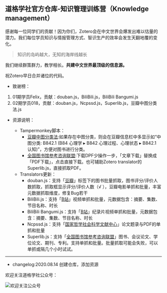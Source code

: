 ## 道格学社官方仓库-知识管理训练营（Knowledge management）

感谢每一位同学们的贡献！因为你们，Zotero会在中文世界会爆发出难以估量的潜力。我们每位学员知识与情报管理方式、智识生产的效率会发生天翻地覆的变化。

> 知识的岛屿越大，无知的海岸线越长

我们继续群策群力，教学相长。**共建中文世界最顶级的信息源。**

祝Zotero早日合并诸位的代码。

- 致谢榜：

1. 01期学员Felix，贡献：douban.js，BiliBili.js，BiliBili Bangumi.js
2. 02期学员018，贡献：douban.js，Ncpssd.js，Superlib.js，豆瓣中图分类法.js

- 资源说明：

  - Tampermonkey脚本：
    - [豆瓣中图分类法](https://greasyfork.org/zh-CN/scripts/408682):如果存在中图分类，则会在豆瓣信息栏中多显示如“中图分类: B842.1 (B84 心理学 ▸ B842 心理过程、心理状态 ▸ B842.1 认知)”，方便对图书进行分类。
    - [全国图书馆参考咨询联盟](https://greasyfork.org/zh-CN/scripts/408790-):下载DPF少操作一步，「文章下载」替换成「PDF下载」，点击直接下载。也可辅助Zotero translator的Superlib.js，直接抓取PDF。
  - Translators更新：
    - douban.js：支持「[豆瓣](https://www.douban.com/)」标签下的图书批量抓取，图书评分/评价人数抓取，抓取框显示评分/评价人数（√ ），豆瓣电影单抓和批量，丰富元数据抓取维度，修复Bug若干
    - BiliBili.js：支持「[B站](https://www.bilibili.com/)」视频单抓和批量，元数据包含：摘要、集数、节目名称、时长
    - BiliBili Bangumi.js：支持「[B站](https://www.bilibili.com/)」纪录片视频单抓和批量，元数据包含：摘要、集数、节目名称、时长
    - Ncpssd.js：支持「[国家哲学社会科学文献中心](http://www.ncpssd.org/)」论文题录与PDF的单抓和批量
    - Superlib.js：支持「[全国图书馆参考咨询联盟](http://www.ucdrs.superlib.net/)」图书、会议论文、学位论文、期刊、专利。支持单抓和批量。批量抓取可能会失败，可以单抓或隔几个小时试试。
---
- changelog:2020.08.14 创建仓库，添加资源

欢迎关注道格学社公众号：

![欢迎关注公众号](https://tva1.sinaimg.cn/large/007S8ZIlgy1ghqq4mtus1j3076076wey.jpg)
